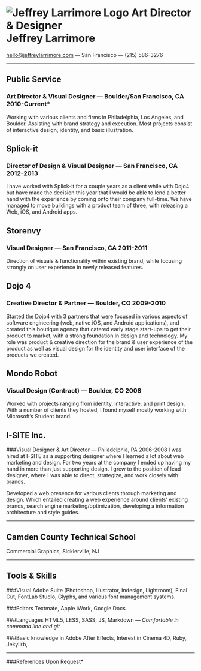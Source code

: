 ![Jeffrey Larrimore Logo](http://jeffreylarrimore.com/resume/css/jeffreylarrimore-logo.svg) 
Art Director & Designer <br> Jeffrey Larrimore
===
hello@jeffreylarrimore.com — San Francisco — (215) 586-3276

---

## Public Service
### Art Director & Visual Designer — Boulder/San Francisco, CA 2010-Current*
Working with various clients and firms in Philadelphia, Los Angeles, and Boulder. Assisting with brand strategy and execution. Most projects consist of interactive design, identity, and basic illustration.

## Splick-it
### Director of Design & Visual Designer — San Francisco, CA 2012-2013
I have worked with Splick-it for a couple years as a client while with Dojo4 but have made the decision this year that I would be able to lend a better hand with the experience by coming onto their company full-time. We have managed to move buildings with a product team of three, with releasing a Web, iOS, and Android apps.

## Storenvy
### Visual Designer — San Francisco, CA 2011-2011
Direction of visuals & functionality within existing brand, while focusing strongly on user experience in newly released features.

## Dojo 4
### Creative Director & Partner — Boulder, CO 2009-2010
Started the Dojo4 with 3 partners that were focused in various aspects of software engineering (web, native iOS, and Android applications), and created this boutique agency that catered early stage start-ups to get their product to market, with a strong foundation in design and technology. My role was product & creative direction for the brand & user experience of the product as well as visual design for the identity and user interface of the products we created.

## Mondo Robot
### Visual Design (Contract) — Boulder, CO 2008
Worked with projects ranging from identity, interactive, and print design. With a number of clients they hosted, I found myself mostly working with Microsoft’s Student brand.

## I-SITE Inc.
###Visual Designer & Art Director — Philadelphia, PA 2006-2008
I was hired at I-SITE as a supporting designer where I learned a lot about web marketing and design. For two years at the company I ended up having my hand in more than just supporting design. I grew to the position of lead designer, where I was able to direct, strategize, and work closely with brands.

Developed a web presence for various clients through marketing and design. Which entailed creating a web experience around clients’ existing brands, search engine marketing/optimization, developing a information architecture and style guides.

---

## Camden County Technical School
Commercial Graphics, Sicklerville, NJ

---

## Tools & Skills
###Visual
Adobe Suite (Photoshop, Illustrator, Indesign, Lightroom), Final Cut, FontLab Studio, Glyphs, and various font management systems.

###Editors
Textmate, Apple iWork, Google Docs

###Languages
HTML5, LESS, SASS, JS, Markdown &mdash; *Comfortable in command line and git*

###Basic knowledge in
Adobe After Effects, Interest in Cinema 4D, Ruby, Jekyllrb,

---

###References Upon Request*
